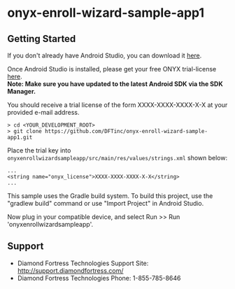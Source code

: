 # onyx-enroll-wizard-sample-app1

Getting Started
---------------

If you don't already have Android Studio, you can download it [here][1].

Once Android Studio is installed, please get your free ONYX trial-license [here][2]. <br />
**Note: Make sure you have updated to the latest Android SDK via the SDK Manager.**

You should receive a trial license of the form XXXX-XXXX-XXXX-X-X at your provided e-mail address.

    > cd <YOUR_DEVELOPMENT_ROOT>
    > git clone https://github.com/DFTinc/onyx-enroll-wizard-sample-app1.git

Place the trial key into `onyxenrollwizardsampleapp/src/main/res/values/strings.xml` shown below:

    ...
    <string name="onyx_license">XXXX-XXXX-XXXX-X-X</string>
    ...

This sample uses the Gradle build system. To build this project, use the
"gradlew build" command or use "Import Project" in Android Studio.

Now plug in your compatible device, and select Run >> Run 'onyxenrollwizardsampleapp'.

Support
-------

- Diamond Fortress Technologies Support Site: http://support.diamondfortress.com/
- Diamond Fortress Technologies Phone: 1-855-785-8646

[1]: http://developer.android.com/sdk/index.html
[2]: http://www.diamondfortress.com/sdk
